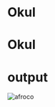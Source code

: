 # Okul
# Okul
# output
![afroco](https://user-images.githubusercontent.com/121388474/211171866-9558d66c-3949-4a22-84e8-071e39f9b2e7.png)
